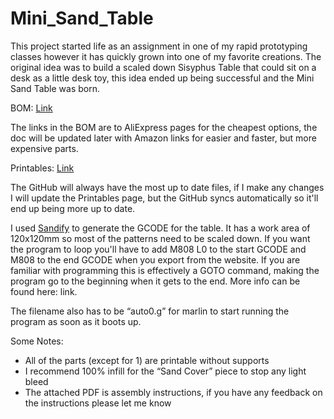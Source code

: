 # Mini_Sand_Table
This project started life as an assignment in one of my rapid prototyping classes however it has quickly grown into one of my favorite creations. The original idea was to build a scaled down Sisyphus Table that could sit on a desk as a little desk toy, this idea ended up being successful and the Mini Sand Table was born. 

BOM: [Link](https://docs.google.com/spreadsheets/d/1AzuKBqGoonScOun9C1d-WrM6_qlQOfSEnQ0_XetDFRE/edit?usp=sharing)

The links in the BOM are to AliExpress pages for the cheapest options, the doc will be updated later with Amazon links for easier and faster, but more expensive parts.

Printables: [Link](https://www.printables.com/model/224376-mini-sand-table)

The GitHub will always have the most up to date files, if I make any changes I will update the Printables page, but the GitHub syncs automatically so it'll end up being more up to date.

I used [Sandify](https://sandify.org/) to generate the GCODE for the table. It has a work area of 120x120mm so most of the patterns need to be scaled down. If you want the program to loop you'll have to add M808 L0 to the start GCODE and M808 to the end GCODE when you export from the website. If you are familiar with programming this is effectively a GOTO command, making the program go to the beginning when it gets to the end. More info can be found here: link.

The filename also has to be “auto0.g” for marlin to start running the program as soon as it boots up.

Some Notes:

* All of the parts (except for 1) are printable without supports 
* I recommend 100% infill for the “Sand Cover” piece to stop any light bleed
* The attached PDF is assembly instructions, if you have any feedback on the instructions please let me know

